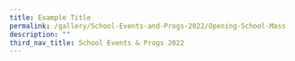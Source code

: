 ```yaml
---
title: Example Title
permalink: /gallery/School-Events-and-Progs-2022/Opening-School-Mass
description: ""
third_nav_title: School Events & Progs 2022
---
```


